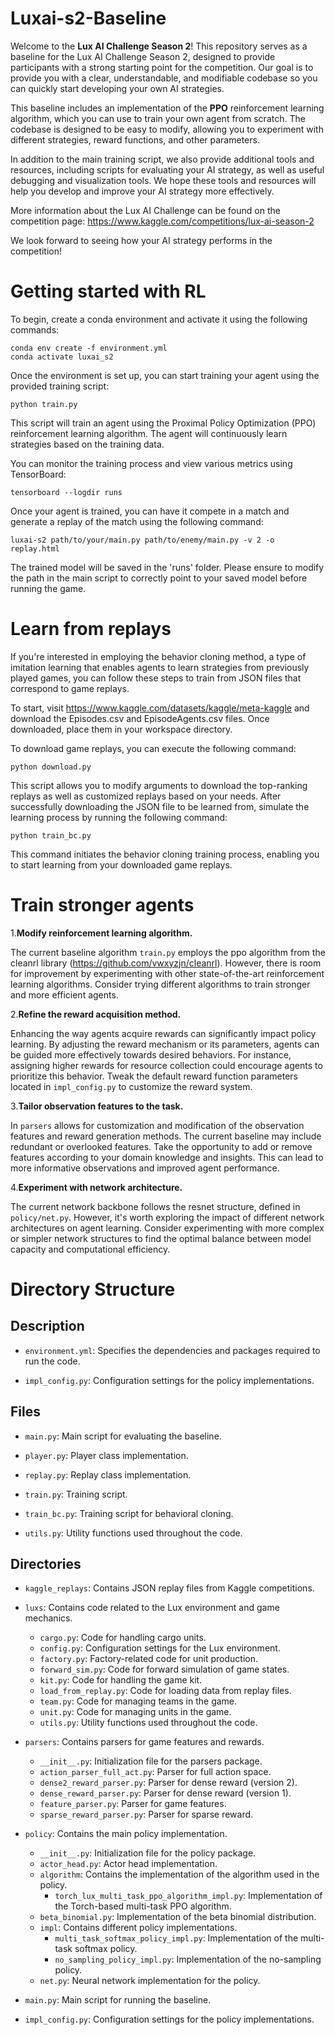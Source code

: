 # Luxai-s2-Baseline
Welcome to the **Lux AI Challenge Season 2**! This repository serves as a baseline for the Lux AI Challenge Season 2, designed to provide participants with a strong starting point for the competition. Our goal is to provide you with a clear, understandable, and modifiable codebase so you can quickly start developing your own AI strategies.

This baseline includes an implementation of the **PPO** reinforcement learning algorithm, which you can use to train your own agent from scratch. The codebase is designed to be easy to modify, allowing you to experiment with different strategies, reward functions, and other parameters.

In addition to the main training script, we also provide additional tools and resources, including scripts for evaluating your AI strategy, as well as useful debugging and visualization tools. We hope these tools and resources will help you develop and improve your AI strategy more effectively.

More information about the Lux AI Challenge can be found on the competition page: https://www.kaggle.com/competitions/lux-ai-season-2

We look forward to seeing how your AI strategy performs in the competition!

# Getting started with RL
To begin, create a conda environment and activate it using the following commands:
```
conda env create -f environment.yml
conda activate luxai_s2
```
Once the environment is set up, you can start training your agent using the provided training script:
```
python train.py
```
This script will train an agent using the Proximal Policy Optimization (PPO) reinforcement learning algorithm. The agent will continuously learn strategies based on the training data.

You can monitor the training process and view various metrics using TensorBoard:
```
tensorboard --logdir runs
```

Once your agent is trained, you can have it compete in a match and generate a replay of the match using the following command:
```
luxai-s2 path/to/your/main.py path/to/enemy/main.py -v 2 -o replay.html
```
The trained model will be saved in the 'runs' folder. Please ensure to modify the path in the main script to correctly point to your saved model before running the game.

# Learn from replays
If you're interested in employing the behavior cloning method, a type of imitation learning that enables agents to learn strategies from previously played games, you can follow these steps to train from JSON files that correspond to game replays.

To start, visit https://www.kaggle.com/datasets/kaggle/meta-kaggle and download the Episodes.csv and EpisodeAgents.csv files. Once downloaded, place them in your workspace directory.

To download game replays, you can execute the following command:
```
python download.py
```
This script allows you to modify arguments to download the top-ranking replays as well as customized replays based on your needs. After successfully downloading the JSON file to be learned from, simulate the learning process by running the following command:
```
python train_bc.py
```
This command initiates the behavior cloning training process, enabling you to start learning from your downloaded game replays.

# Train stronger agents
1.**Modify reinforcement learning algorithm.** 

The current baseline algorithm `train.py` employs the ppo algorithm from the cleanrl library (https://github.com/vwxyzjn/cleanrl). However, there is room for improvement by experimenting with other state-of-the-art reinforcement learning algorithms. Consider trying different algorithms to train stronger and more efficient agents.

2.**Refine the reward acquisition method.** 

Enhancing the way agents acquire rewards can significantly impact policy learning. By adjusting the reward mechanism or its parameters, agents can be guided more effectively towards desired behaviors. For instance, assigning higher rewards for resource collection could encourage agents to prioritize this behavior. Tweak the default reward function parameters located in `impl_config.py` to customize the reward system.

3.**Tailor observation features to the task.** 

In `parsers` allows for customization and modification of the observation features and reward generation methods. The current baseline may include redundant or overlooked features. Take the opportunity to add or remove features according to your domain knowledge and insights. This can lead to more informative observations and improved agent performance.

4.**Experiment with network architecture.** 

The current network backbone follows the resnet structure, defined in `policy/net.py`. However, it's worth exploring the impact of different network architectures on agent learning. Consider experimenting with more complex or simpler network structures to find the optimal balance between model capacity and computational efficiency.

# Directory Structure
## Description

- `environment.yml`: Specifies the dependencies and packages required to run the code.

- `impl_config.py`: Configuration settings for the policy implementations.

## Files

- `main.py`: Main script for evaluating the baseline.

- `player.py`: Player class implementation.

- `replay.py`: Replay class implementation.

- `train.py`: Training script.

- `train_bc.py`: Training script for behavioral cloning.

- `utils.py`: Utility functions used throughout the code.

## Directories

- `kaggle_replays`: Contains JSON replay files from Kaggle competitions.

- `luxs`: Contains code related to the Lux environment and game mechanics.
  - `cargo.py`: Code for handling cargo units.
  - `config.py`: Configuration settings for the Lux environment.
  - `factory.py`: Factory-related code for unit production.
  - `forward_sim.py`: Code for forward simulation of game states.
  - `kit.py`: Code for handling the game kit.
  - `load_from_replay.py`: Code for loading data from replay files.
  - `team.py`: Code for managing teams in the game.
  - `unit.py`: Code for managing units in the game.
  - `utils.py`: Utility functions used throughout the code.


- `parsers`: Contains parsers for game features and rewards.
  - `__init__.py`: Initialization file for the parsers package.
  - `action_parser_full_act.py`: Parser for full action space.
  - `dense2_reward_parser.py`: Parser for dense reward (version 2).
  - `dense_reward_parser.py`: Parser for dense reward (version 1).
  - `feature_parser.py`: Parser for game features.
  - `sparse_reward_parser.py`: Parser for sparse reward.


- `policy`: Contains the main policy implementation.
  - `__init__.py`: Initialization file for the policy package.
  - `actor_head.py`: Actor head implementation.
  - `algorithm`: Contains the implementation of the algorithm used in the policy.
    - `torch_lux_multi_task_ppo_algorithm_impl.py`: Implementation of the Torch-based multi-task PPO algorithm.
  - `beta_binomial.py`: Implementation of the beta binomial distribution.
  - `impl`: Contains different policy implementations.
    - `multi_task_softmax_policy_impl.py`: Implementation of the multi-task softmax policy.
    - `no_sampling_policy_impl.py`: Implementation of the no-sampling policy.
  - `net.py`: Neural network implementation for the policy.

- `main.py`: Main script for running the baseline.

- `impl_config.py`: Configuration settings for the policy implementations.


